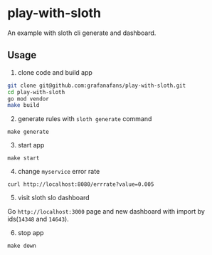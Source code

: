 # play-with-sloth

An example with sloth cli generate and dashboard.

## Usage

1. clone code and build app

```bash
git clone git@github.com:grafanafans/play-with-sloth.git
cd play-with-sloth
go mod vendor
make build
```

2. generate rules with `sloth generate` command

```
make generate
```

3. start app

```
make start
```

4. change `myservice` error rate

```
curl http://localhost:8080/errrate?value=0.005
```

5. visit sloth slo dashboard 

Go `http://localhost:3000` page and new dashboard with import by ids(`14348` and `14643`).

6. stop app

```
make down
```
